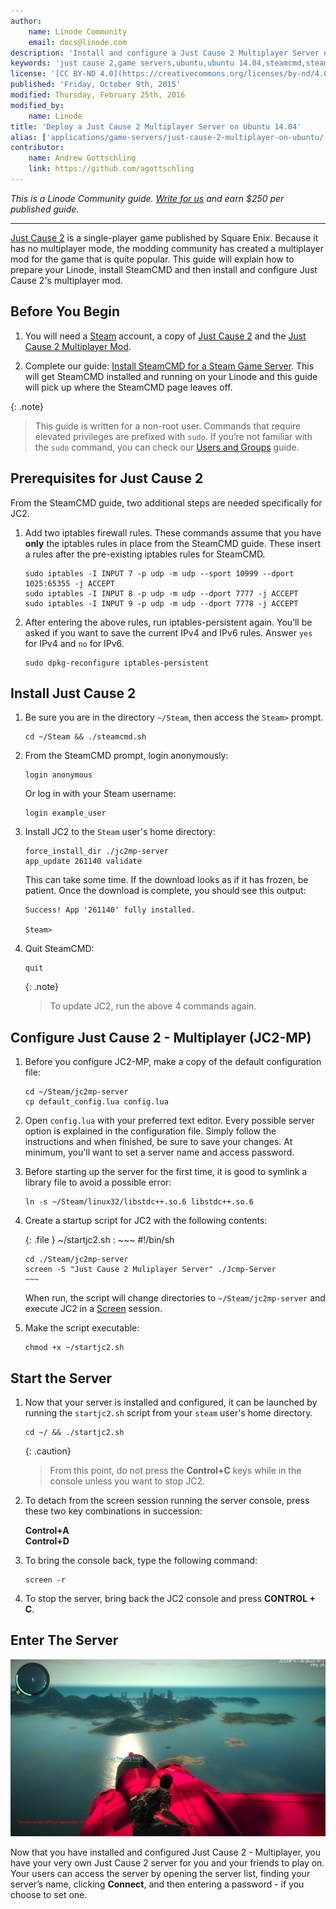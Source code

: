 ```yaml
---
author:
    name: Linode Community
    email: docs@linode.com
description: 'Install and configure a Just Cause 2 Multiplayer Server on Ubuntu 14.04.'
keywords: 'just cause 2,game servers,ubuntu,ubuntu 14.04,steamcmd,steam,multiplayer game server'
license: '[CC BY-ND 4.0](https://creativecommons.org/licenses/by-nd/4.0)'
published: 'Friday, October 9th, 2015'
modified: Thursday, February 25th, 2016
modified_by:
    name: Linode
title: 'Deploy a Just Cause 2 Multiplayer Server on Ubuntu 14.04'
alias: ['applications/game-servers/just-cause-2-multiplayer-on-ubuntu/','applications/game-servers/deploy-just-cause-2-multiplayer-server-on-ubuntu/']
contributor:
    name: Andrew Gottschling
    link: https://github.com/agottschling
---
```


*This is a Linode Community guide. [Write for us](/docs/contribute) and earn $250 per published guide.*

<hr>

[Just Cause 2](http://www.justcause2.com/) is a single-player game published by Square Enix. Because it has no multiplayer mode, the modding community has created a multiplayer mod for the game that is quite popular. This guide will explain how to prepare your Linode, install SteamCMD and then install and configure Just Cause 2's multiplayer mod.

## Before You Begin

1.  You will need a [Steam](http://store.steampowered.com) account, a copy of [Just Cause 2](http://store.steampowered.com/app/8190/) and the [Just Cause 2 Multiplayer Mod](http://store.steampowered.com/app/259080/).

2.  Complete our guide: [Install SteamCMD for a Steam Game Server](/docs/applications/game-servers/install-steamcmd-for-a-steam-game-server). This will get SteamCMD installed and running on your Linode and this guide will pick up where the SteamCMD page leaves off.

{: .note}
>
>This guide is written for a non-root user. Commands that require elevated privileges are prefixed with `sudo`. If you’re not familiar with the `sudo` command, you can check our [Users and Groups](/docs/tools-reference/linux-users-and-groups) guide.

## Prerequisites for Just Cause 2

From the SteamCMD guide, two additional steps are needed specifically for JC2.

1.  Add two iptables firewall rules. These commands assume that you have **only** the iptables rules in place from the SteamCMD guide. These insert a rules after the pre-existing iptables rules for SteamCMD.

        sudo iptables -I INPUT 7 -p udp -m udp --sport 10999 --dport 1025:65355 -j ACCEPT
        sudo iptables -I INPUT 8 -p udp -m udp --dport 7777 -j ACCEPT
        sudo iptables -I INPUT 9 -p udp -m udp --dport 7778 -j ACCEPT

2.  After entering the above rules, run iptables-persistent again. You’ll be asked if you want to save the current IPv4 and IPv6 rules. Answer `yes` for IPv4 and `no` for IPv6.

        sudo dpkg-reconfigure iptables-persistent

## Install Just Cause 2

1.  Be sure you are in the directory `~/Steam`, then access the `Steam>` prompt.

        cd ~/Steam && ./steamcmd.sh

2.  From the SteamCMD prompt, login anonymously:

        login anonymous

    Or log in with your Steam username:

        login example_user

3.  Install JC2 to the `Steam` user's home directory:

        force_install_dir ./jc2mp-server
        app_update 261140 validate

    This can take some time. If the download looks as if it has frozen, be patient. Once the download is complete, you should see this output:

        Success! App '261140' fully installed.

        Steam>

4.  Quit SteamCMD:

        quit

    {: .note}
    >
    >To update JC2, run the above 4 commands again.

## Configure Just Cause 2 - Multiplayer (JC2-MP)

1.  Before you configure JC2-MP, make a copy of the default configuration file:

        cd ~/Steam/jc2mp-server
        cp default_config.lua config.lua

2.  Open `config.lua` with your preferred text editor. Every possible server option is explained in the configuration file. Simply follow the instructions and when finished, be sure to save your changes. At minimum, you'll want to set a server name and access password.

3.  Before starting up the server for the first time, it is good to symlink a library file to avoid a possible error:

        ln -s ~/Steam/linux32/libstdc++.so.6 libstdc++.so.6

4.  Create a startup script for JC2 with the following contents:

    {: .file }
    ~/startjc2.sh
    :   ~~~
        #!/bin/sh

        cd ./Steam/jc2mp-server
        screen -S "Just Cause 2 Muliplayer Server" ./Jcmp-Server
        ~~~

    When run, the script will change directories to `~/Steam/jc2mp-server` and execute JC2 in a [Screen](/docs/networking/ssh/using-gnu-screen-to-manage-persistent-terminal-sessions) session.

5.  Make the script executable:

        chmod +x ~/startjc2.sh

## Start the Server

1.  Now that your server is installed and configured, it can be launched by running the `startjc2.sh` script from your `steam` user's home directory.

        cd ~/ && ./startjc2.sh

    {: .caution}
    >From this point, do not press the **Control+C** keys while in the console unless you want to stop JC2.

2.  To detach from the screen session running the server console, press these two key combinations in succession:

    **Control+A**<br>
    **Control+D**

3.  To bring the console back, type the following command:

        screen -r

4.  To stop the server, bring back the JC2 console and press **CONTROL + C**.

## Enter The Server

[![JC2-MP Server with users on it](/docs/assets/JC2running_resized.png)](/docs/assets/JC2running.png)

Now that you have installed and configured Just Cause 2 - Multiplayer, you have your very own Just Cause 2 server for you and your friends to play on. Your users can access the server by opening the server list, finding your server’s name, clicking **Connect**, and then entering a password - if you choose to set one.
